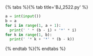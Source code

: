 {% tabs %}{% tab title='BJ_2522.py' %}

```py
a = int(input())
b = a
for i in range(1, a + 1):
  print(' ' * (b - i) + '*' * i)
for k in range(1, b):
  print(' '* k + '*' * (b - k))
```

{% endtab %}{% endtabs %}
